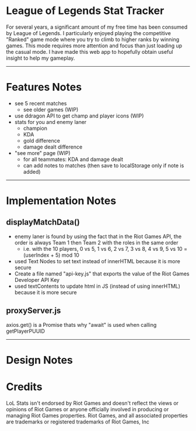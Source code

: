 # League of Legends Stat Tracker
For several years, a significant amount of my free time has been consumed by League of Legends. I particularly enjoyed playing the competitive "Ranked" game mode where you try to climb to higher ranks by winning games. This mode requires more attention and focus than just loading up the casual mode. I have made this web app to hopefully obtain useful insight to help my gameplay.
***
# Features Notes
- see 5 recent matches
  - see older games (WIP)
- use ddragon API to get champ and player icons (WIP)
- stats for you and enemy laner
  - champion
  - KDA
  - gold difference
  - damage dealt difference
- "see more" page (WIP)
  - for all teammates: KDA and damage dealt
  - can add notes to matches (then save to localStorage only if note is added)
***
# Implementation Notes
## displayMatchData()
  - enemy laner is found by using the fact that in the Riot Games API, the order is always Team 1 then Team 2 with the roles in the same order
    - i.e. with the 10 players, 0 vs 5, 1 vs 6, 2 vs 7, 3 vs 8, 4 vs 9, 5 vs 10 = (userIndex + 5) mod 10
  -  used Text Nodes to set text instead of innerHTML because it is more secure
  - Create a file named "api-key.js" that exports the value of the Riot Games Developer API Key
  - used textContents to update html in JS (instead of using innerHTML) because it is more secure 
## proxyServer.js
axios.get() is a Promise thats why "await" is used when calling getPlayerPUUID
***
# Design Notes

# Credits
 LoL Stats isn't endorsed by Riot Games and doesn't reflect the views or opinions of Riot Games or anyone officially involved in producing or managing Riot Games properties. Riot Games, and all associated properties are trademarks or registered trademarks of Riot Games, Inc
  
